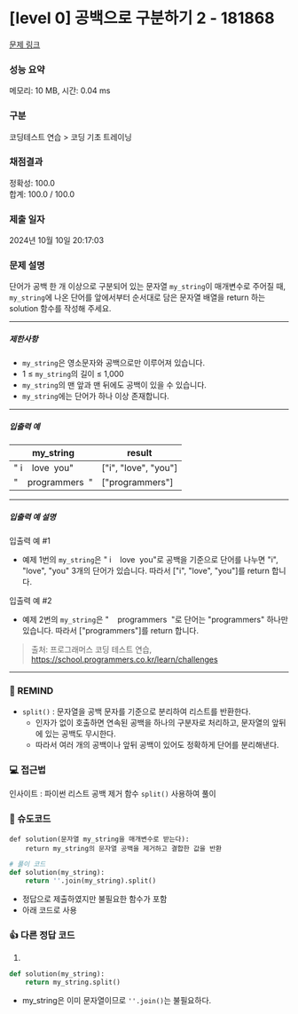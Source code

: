 # [level 0] 공백으로 구분하기 2 - 181868 

[문제 링크](https://school.programmers.co.kr/learn/courses/30/lessons/181868) 

### 성능 요약

메모리: 10 MB, 시간: 0.04 ms

### 구분

코딩테스트 연습 > 코딩 기초 트레이닝

### 채점결과

정확성: 100.0<br/>합계: 100.0 / 100.0

### 제출 일자

2024년 10월 10일 20:17:03

### 문제 설명

<p>단어가 공백 한 개 이상으로 구분되어 있는 문자열 <code>my_string</code>이 매개변수로 주어질 때, <code>my_string</code>에 나온 단어를 앞에서부터 순서대로 담은 문자열 배열을 return 하는 solution 함수를 작성해 주세요.</p>

<hr>

<h5>제한사항</h5>

<ul>
<li><code>my_string</code>은 영소문자와 공백으로만 이루어져 있습니다.</li>
<li>1 ≤ <code>my_string</code>의 길이 ≤ 1,000</li>
<li><code>my_string</code>의 맨 앞과 맨 뒤에도 공백이 있을 수 있습니다.</li>
<li><code>my_string</code>에는 단어가 하나 이상 존재합니다.</li>
</ul>

<hr>

<h5>입출력 예</h5>
<table class="table">
        <thead><tr>
<th>my_string</th>
<th>result</th>
</tr>
</thead>
        <tbody><tr>
<td>"&nbsp;i&nbsp;&nbsp;&nbsp;&nbsp;love&nbsp;&nbsp;you"</td>
<td>["i", "love", "you"]</td>
</tr>
<tr>
<td>"&nbsp;&nbsp;&nbsp;&nbsp;programmers&nbsp;&nbsp;"</td>
<td>["programmers"]</td>
</tr>
</tbody>
      </table>
<hr>

<h5>입출력 예 설명</h5>

<p>입출력 예 #1</p>

<ul>
<li>예제 1번의 <code>my_string</code>은 "&nbsp;i&nbsp;&nbsp;&nbsp;&nbsp;love&nbsp;&nbsp;you"로 공백을 기준으로 단어를 나누면 "i", "love", "you" 3개의 단어가 있습니다. 따라서 ["i", "love", "you"]를 return 합니다.</li>
</ul>

<p>입출력 예 #2</p>

<ul>
<li>예제 2번의 <code>my_string</code>은 "&nbsp;&nbsp;&nbsp;&nbsp;programmers&nbsp;&nbsp;"로 단어는 "programmers" 하나만 있습니다. 따라서 ["programmers"]를 return 합니다.</li>
</ul>


> 출처: 프로그래머스 코딩 테스트 연습, https://school.programmers.co.kr/learn/challenges
---
### 🤔 REMIND
- `split()` : 문자열을 공백 문자를 기준으로 분리하여 리스트를 반환한다.
    - 인자가 없이 호출하면 연속된 공백을 하나의 구분자로 처리하고, 문자열의 앞뒤에 있는 공백도 무시한다.
    - 따라서 여러 개의 공백이나 앞뒤 공백이 있어도 정확하게 단어를 분리해낸다.

### 💻 접근법
인사이트 : 파이썬 리스트 공백 제거 함수 `split()` 사용하여 풀이

### 📝 슈도코드
```
def solution(문자열 my_string을 매개변수로 받는다):
    return my_string의 문자열 공백을 제거하고 결합한 값을 반환
```
```python
# 풀이 코드
def solution(my_string):
    return ''.join(my_string).split()
```
- 정답으로 제출하였지만 불필요한 함수가 포함
- 아래 코드로 사용

### 👍 다른 정답 코드
1.
```python
def solution(my_string):
    return my_string.split()
```
- my_string은 이미 문자열이므로 `''.join()`는 불필요하다.
